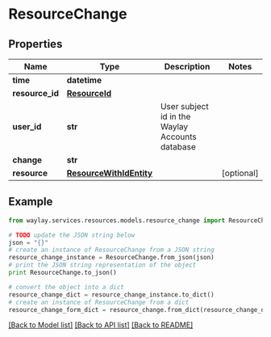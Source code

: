 # ResourceChange


## Properties

Name | Type | Description | Notes
------------ | ------------- | ------------- | -------------
**time** | **datetime** |  | 
**resource_id** | [**ResourceId**](ResourceId.md) |  | 
**user_id** | **str** | User subject id in the Waylay Accounts database | 
**change** | **str** |  | 
**resource** | [**ResourceWithIdEntity**](ResourceWithIdEntity.md) |  | [optional] 

## Example

```python
from waylay.services.resources.models.resource_change import ResourceChange

# TODO update the JSON string below
json = "{}"
# create an instance of ResourceChange from a JSON string
resource_change_instance = ResourceChange.from_json(json)
# print the JSON string representation of the object
print ResourceChange.to_json()

# convert the object into a dict
resource_change_dict = resource_change_instance.to_dict()
# create an instance of ResourceChange from a dict
resource_change_form_dict = resource_change.from_dict(resource_change_dict)
```
[[Back to Model list]](../README.md#documentation-for-models) [[Back to API list]](../README.md#documentation-for-api-endpoints) [[Back to README]](../README.md)


